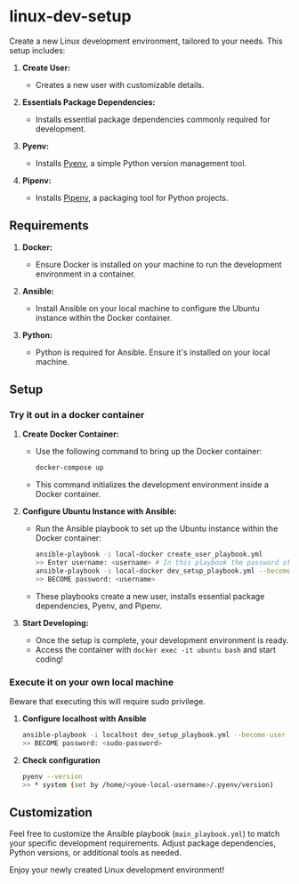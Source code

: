 # linux-dev-setup

Create a new Linux development environment, tailored to your needs. This setup includes:

1. **Create User:**
   - Creates a new user with customizable details.

2. **Essentials Package Dependencies:**
   - Installs essential package dependencies commonly required for development.

3. **Pyenv:**
   - Installs [Pyenv](https://github.com/pyenv/pyenv), a simple Python version management tool.

4. **Pipenv:**
   - Installs [Pipenv](https://pipenv.pypa.io/en/latest/), a packaging tool for Python projects.

## Requirements

1. **Docker:**
   - Ensure Docker is installed on your machine to run the development environment in a container.

2. **Ansible:**
   - Install Ansible on your local machine to configure the Ubuntu instance within the Docker container.

3. **Python:**
   - Python is required for Ansible. Ensure it's installed on your local machine.

## Setup

### Try it out in a docker container

1. **Create Docker Container:**
   - Use the following command to bring up the Docker container:
     ```bash
     docker-compose up
     ```
   - This command initializes the development environment inside a Docker container.

2. **Configure Ubuntu Instance with Ansible:**
   - Run the Ansible playbook to set up the Ubuntu instance within the Docker container:
     ```bash
     ansible-playbook -i local-docker create_user_playbook.yml
     >> Enter username: <username> # In this playbook the password of the user will be the <username>
     ansible-playbook -i local-docker dev_setup_playbook.yml --become-user <username> --ask-become-pass
     >> BECOME password: <username>
     ```
   - These playbooks create a new user, installs essential package dependencies, Pyenv, and Pipenv.

3. **Start Developing:**
   - Once the setup is complete, your development environment is ready.
   - Access the container with `docker exec -it ubuntu bash` and start coding!

### Execute it on your own local machine

Beware that executing this will require sudo privilege.

1. **Configure localhost with Ansible**
   ```bash
   ansible-playbook -i localhost dev_setup_playbook.yml --become-user <your-local-username> --ask-become-pass
   >> BECOME password: <sudo-password>
   ```

2. **Check configuration**
   ```bash
   pyenv --version
   >> * system (set by /home/<youe-local-username>/.pyenv/version)
   ```

## Customization

Feel free to customize the Ansible playbook (`main_playbook.yml`) to match your specific development requirements. Adjust package dependencies, Python versions, or additional tools as needed.

Enjoy your newly created Linux development environment!